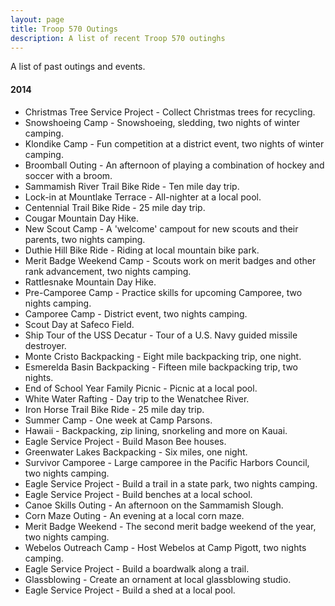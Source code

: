 ```yaml
---
layout: page
title: Troop 570 Outings
description: A list of recent Troop 570 outinghs
---
```


A list of past outings and events.

#### 2014

- Christmas Tree Service Project - Collect Christmas trees for recycling.
- Snowshoeing Camp - Snowshoeing, sledding, two nights of winter camping.
- Klondike Camp - Fun competition at a district event, two nights of winter camping.
- Broomball Outing - An afternoon of playing a combination of hockey and soccer with a broom.
- Sammamish River Trail Bike Ride - Ten mile day trip.
- Lock-in at Mountlake Terrace -  All-nighter at a local pool.
- Centennial Trail Bike Ride - 25 mile day trip.
- Cougar Mountain Day Hike.
- New Scout Camp - A 'welcome' campout for new scouts and their parents, two nights camping.
- Duthie Hill Bike Ride - Riding at local mountain bike park.
- Merit Badge Weekend Camp - Scouts work on merit badges and other rank advancement, two nights camping.
- Rattlesnake Mountain Day Hike.
- Pre-Camporee Camp - Practice skills for upcoming Camporee, two nights camping.
- Camporee Camp - District event, two nights camping.
- Scout Day at Safeco Field.
- Ship Tour of the USS Decatur - Tour of a U.S. Navy guided missile destroyer.
- Monte Cristo Backpacking - Eight mile backpacking trip, one night.
- Esmerelda Basin Backpacking - Fifteen mile backpacking trip, two nights.
- End of School Year Family Picnic - Picnic at a local pool.
- White Water Rafting - Day trip to the Wenatchee River.
- Iron Horse Trail Bike Ride - 25 mile day trip.
- Summer Camp - One week at Camp Parsons.
- Hawaii - Backpacking, zip lining, snorkeling and more on Kauai.
- Eagle Service Project - Build Mason Bee houses.
- Greenwater Lakes Backpacking - Six miles, one night.
- Survivor Camporee - Large camporee in the Pacific Harbors Council, two nights camping.
- Eagle Service Project - Build a trail in a state park, two nights camping.
- Eagle Service Project - Build benches at a local school.
- Canoe Skills Outing - An afternoon on the Sammamish Slough.
- Corn Maze Outing - An evening at a local corn maze.
- Merit Badge Weekend - The second merit badge weekend of the year, two nights camping.
- Webelos Outreach Camp - Host Webelos at Camp Pigott, two nights camping.
- Eagle Service Project - Build a boardwalk along a trail.
- Glassblowing - Create an ornament at local glassblowing studio.
- Eagle Service Project - Build a shed at a local pool.
